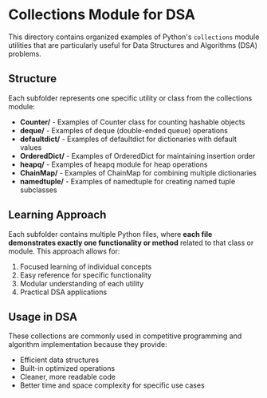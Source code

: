 # Collections Module for DSA

This directory contains organized examples of Python's `collections` module utilities that are particularly useful for Data Structures and Algorithms (DSA) problems.

## Structure

Each subfolder represents one specific utility or class from the collections module:

- **Counter/** - Examples of Counter class for counting hashable objects
- **deque/** - Examples of deque (double-ended queue) operations
- **defaultdict/** - Examples of defaultdict for dictionaries with default values
- **OrderedDict/** - Examples of OrderedDict for maintaining insertion order
- **heapq/** - Examples of heapq module for heap operations
- **ChainMap/** - Examples of ChainMap for combining multiple dictionaries
- **namedtuple/** - Examples of namedtuple for creating named tuple subclasses

## Learning Approach

Each subfolder contains multiple Python files, where **each file demonstrates exactly one functionality or method** related to that class or module. This approach allows for:

1. Focused learning of individual concepts
2. Easy reference for specific functionality
3. Modular understanding of each utility
4. Practical DSA applications

## Usage in DSA

These collections are commonly used in competitive programming and algorithm implementation because they provide:

- Efficient data structures
- Built-in optimized operations
- Cleaner, more readable code
- Better time and space complexity for specific use cases
